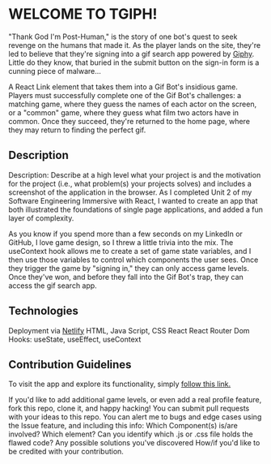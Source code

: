 # WELCOME TO TGIPH!
"Thank God I'm Post-Human," is the story of one bot's quest to seek revenge on the humans that made it. As the player lands on the site, they're led to believe that they're signing into a gif search app powered by 
[Giphy](https://giphy.com/). Little do they know, that buried in the submit button on the sign-in form is a cunning piece of malware...

A React Link element that takes them into a Gif Bot's insidious game. Players must successfully complete one of the Gif Bot's challenges: a matching game, where they guess the names of each actor on the screen, or a "common" game, where they guess what film two actors have in common. Once they succeed, they're returned to the home page, where they may return to finding the perfect gif.
## Description
 Description: Describe at a high level what your project is and the motivation for the project (i.e., what problem(s) your projects solves) and includes a screenshot of the application in the browser.
 As I completed Unit 2 of my Software Engineering Immersive with React, I wanted to create an app that both illustrated the foundations of single page applications, and added a fun layer of complexity.

 As you know if you spend more than a few seconds on my LinkedIn or GitHub, I love game design, so I threw a little trivia into the mix. The useContext hook allows me to create a set of game state variables, and I  then use those variables to control which components the user sees. Once they trigger the game by "signing in," they can only access game levels. Once they've won, and before they fall into the Gif Bot's trap, they can access the gif search app.
## Technologies
Deployment via [Netlify](https://www.netlify.com/)
HTML, Java Script, CSS
React
    React Router Dom
    Hooks: useState, useEffect, useContext
## Contribution Guidelines
To visit the app and explore its functionality, simply [follow this link.](https://relaxed-minsky-fd29c3.netlify.app)

If you'd like to add additional game levels, or even add a real profile feature, fork this repo, clone it, and happy hacking! 
    You can submit pull requests with your ideas to this repo.
    You can alert me to bugs and edge cases using the Issue feature, and including this info:
        Which Component(s) is/are involved?
        Which element? 
        Can you identify which .js or .css file holds the flawed code?
        Any possible solutions you've discovered
        How/if you'd like to be credited with your contribution.
